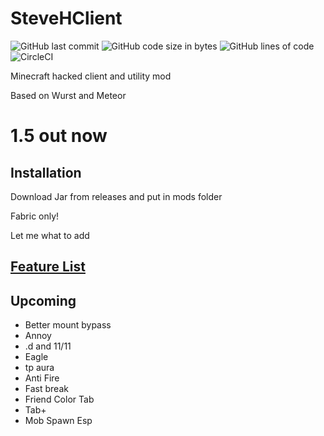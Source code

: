 # SteveHClient
![GitHub last commit](https://img.shields.io/github/last-commit/crazymoose77756/SteveHClient)
![GitHub code size in bytes](https://img.shields.io/github/languages/code-size/crazymoose77756/SteveHClient)
![GitHub lines of code](https://tokei.rs/b1/github/crazymoose77756/SteveHClient)
![CircleCI](https://circleci.com/gh/MeteorDevelopment/meteor-client/tree/master.svg?style=svg)


Minecraft hacked client and utility mod


Based on Wurst and Meteor

# 1.5 out now




## Installation
Download Jar from releases and put in mods folder

Fabric only!

Let me what to add


## [Feature List](https://github.com/crazymoose77756/SteveHClient/wiki/Features)


## Upcoming
- Better mount bypass
- Annoy
- .d and 11/11
- Eagle
- tp aura
- Anti Fire
- Fast break
- Friend Color Tab
- Tab+
- Mob Spawn Esp

